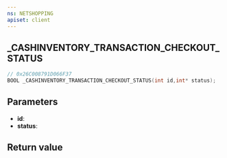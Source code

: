 ```yaml
---
ns: NETSHOPPING
apiset: client
---
```

## _CASHINVENTORY_TRANSACTION_CHECKOUT_STATUS

```c
// 0x26C008791D066F37
BOOL _CASHINVENTORY_TRANSACTION_CHECKOUT_STATUS(int id,int* status);
```


## Parameters
* **id**:
* **status**:

## Return value

